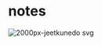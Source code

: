 notes
=====

![2000px-jeetkunedo svg](https://cloud.githubusercontent.com/assets/9309574/4694879/7eece15e-57da-11e4-8e64-9d9b62aecce0.png)

